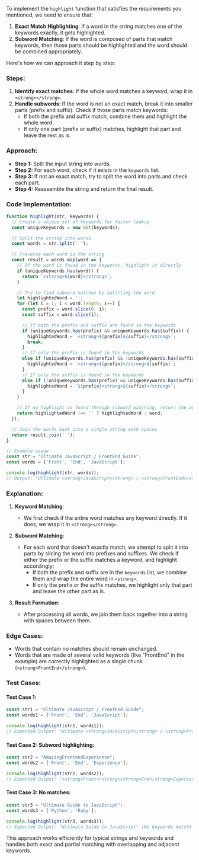 To implement the `highlight` function that satisfies the requirements you mentioned, we need to ensure that:

1. **Exact Match Highlighting**: If a word in the string matches one of the keywords exactly, it gets highlighted.
2. **Subword Matching**: If the word is composed of parts that match keywords, then those parts should be highlighted and the word should be combined appropriately.

Here's how we can approach it step by step:

### Steps:

1. **Identify exact matches**: If the whole word matches a keyword, wrap it in `<strong></strong>`.
2. **Handle subwords**: If the word is not an exact match, break it into smaller parts (prefix and suffix). Check if those parts match keywords:
    - If both the prefix and suffix match, combine them and highlight the whole word.
    - If only one part (prefix or suffix) matches, highlight that part and leave the rest as is.

### Approach:

- **Step 1:** Split the input string into words.
- **Step 2:** For each word, check if it exists in the `keywords` list.
- **Step 3:** If not an exact match, try to split the word into parts and check each part.
- **Step 4:** Reassemble the string and return the final result.

### Code Implementation:

```javascript
function highlight(str, keywords) {
  // Create a unique set of keywords for faster lookup
  const uniqueKeywords = new Set(keywords);

  // Split the string into words
  const words = str.split(' ');

  // Traverse each word in the string
  const result = words.map(word => {
    // If the word is found in the keywords, highlight it directly
    if (uniqueKeywords.has(word)) {
      return `<strong>${word}</strong>`;
    }

    // Try to find subword matches by splitting the word
    let highlightedWord = '';
    for (let i = 1; i < word.length; i++) {
      const prefix = word.slice(0, i);
      const suffix = word.slice(i);

      // If both the prefix and suffix are found in the keywords
      if (uniqueKeywords.has(prefix) && uniqueKeywords.has(suffix)) {
        highlightedWord = `<strong>${prefix}${suffix}</strong>`;
        break;
      }
      // If only the prefix is found in the keywords
      else if (uniqueKeywords.has(prefix) && !uniqueKeywords.has(suffix)) {
        highlightedWord = `<strong>${prefix}</strong>${suffix}`;
      }
      // If only the suffix is found in the keywords
      else if (!uniqueKeywords.has(prefix) && uniqueKeywords.has(suffix)) {
        highlightedWord = `${prefix}<strong>${suffix}</strong>`;
      }
    }

    // If no highlight is found through subword matching, return the word as is
    return highlightedWord !== '' ? highlightedWord : word;
  });

  // Join the words back into a single string with spaces
  return result.join(' ');
}

// Example usage
const str = "Ultimate JavaScript / FrontEnd Guide";
const words = ['Front', 'End', 'JavaScript'];

console.log(highlight(str, words));
// Output: "Ultimate <strong>JavaScript</strong> / <strong>FrontEnd</strong> Guide"
```

### **Explanation:**

1. **Keyword Matching**:
   - We first check if the entire word matches any keyword directly. If it does, we wrap it in `<strong></strong>`.

2. **Subword Matching**:
   - For each word that doesn't exactly match, we attempt to split it into parts by slicing the word into prefixes and suffixes. We check if either the prefix or the suffix matches a keyword, and highlight accordingly:
     - If both the prefix and suffix are in the `keywords` list, we combine them and wrap the entire word in `<strong>`.
     - If only the prefix or the suffix matches, we highlight only that part and leave the other part as is.

3. **Result Formation**:
   - After processing all words, we join them back together into a string with spaces between them.

### **Edge Cases**:

- Words that contain no matches should remain unchanged.
- Words that are made of several valid keywords (like "FrontEnd" in the example) are correctly highlighted as a single chunk (`<strong>FrontEnd</strong>`).

### **Test Cases**:

#### Test Case 1:

```javascript
const str1 = "Ultimate JavaScript / FrontEnd Guide";
const words1 = ['Front', 'End', 'JavaScript'];

console.log(highlight(str1, words1));
// Expected Output: "Ultimate <strong>JavaScript</strong> / <strong>FrontEnd</strong> Guide"
```

#### Test Case 2: Subword highlighting:

```javascript
const str2 = "AmazingFrontendExperience";
const words2 = ['Front', 'End', 'Experience'];

console.log(highlight(str2, words2));
// Expected Output: "<strong>Front</strong><strong>End</strong>Experience"
```

#### Test Case 3: No matches:

```javascript
const str3 = "Ultimate Guide to JavaScript";
const words3 = ['Python', 'Ruby'];

console.log(highlight(str3, words3));
// Expected Output: "Ultimate Guide to JavaScript" (No keywords match)
```

This approach works efficiently for typical strings and keywords and handles both exact and partial matching with overlapping and adjacent keywords.